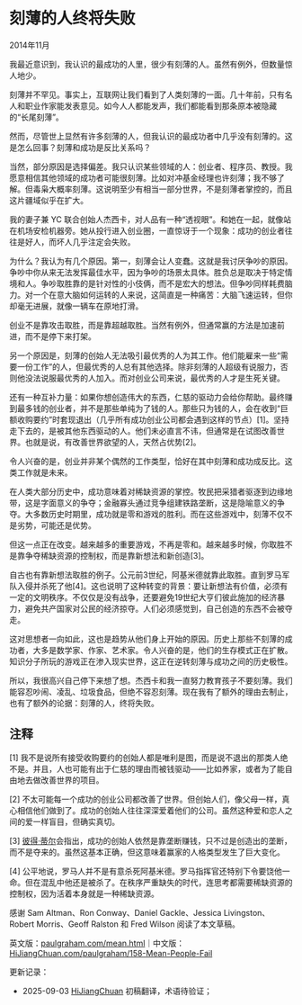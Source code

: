 
# 刻薄的人终将失败

2014年11月

我最近意识到，我认识的最成功的人里，很少有刻薄的人。虽然有例外，但数量惊人地少。

刻薄并不罕见。事实上，互联网让我们看到了人类刻薄的一面。几十年前，只有名人和职业作家能发表意见。如今人人都能发声，我们都能看到那条原本被隐藏的“长尾刻薄”。

然而，尽管世上显然有许多刻薄的人，但我认识的最成功者中几乎没有刻薄的。这是怎么回事？刻薄和成功是反比关系吗？

当然，部分原因是选择偏差。我只认识某些领域的人：创业者、程序员、教授。我愿意相信其他领域的成功者可能很刻薄。比如对冲基金经理也许刻薄；我不够了解。但毒枭大概率刻薄。这说明至少有相当一部分世界，不是刻薄者掌控的，而且这片疆域似乎在扩大。

我的妻子兼 YC 联合创始人杰西卡，对人品有一种“透视眼”。和她在一起，就像站在机场安检机器旁。她从投行进入创业圈，一直惊讶于一个现象：成功的创业者往往是好人，而坏人几乎注定会失败。

为什么？我认为有几个原因。第一，刻薄会让人变蠢。这就是我讨厌争吵的原因。争吵中你从来无法发挥最佳水平，因为争吵的场景太具体。胜负总是取决于特定情境和人。争吵取胜靠的是针对性的小伎俩，而不是宏大的想法。但争吵同样耗费脑力。对一个在意大脑如何运转的人来说，这简直是一种痛苦：大脑飞速运转，但你却毫无进展，就像一辆车在原地打滑。

创业不是靠攻击取胜，而是靠超越取胜。当然有例外，但通常赢的方法是加速前进，而不是停下来打架。

另一个原因是，刻薄的创始人无法吸引最优秀的人为其工作。他们能雇来一些“需要一份工作”的人，但最优秀的人总有其他选择。除非刻薄的人超级有说服力，否则他没法说服最优秀的人加入。而对创业公司来说，最优秀的人才是生死关键。

还有一种互补力量：如果你想创造伟大的东西，仁慈的驱动力会给你帮助。最终赚到最多钱的创业者，并不是那些单纯为了钱的人。那些只为钱的人，会在收到“巨额收购要约”时套现退出（几乎所有成功创业公司都会遇到这样的节点）[1]。坚持走下去的，是被其他东西驱动的人。他们未必直言不讳，但通常是在试图改善世界。也就是说，有改善世界欲望的人，天然占优势[2]。

令人兴奋的是，创业并非某个偶然的工作类型，恰好在其中刻薄和成功成反比。这类工作就是未来。

在人类大部分历史中，成功意味着对稀缺资源的掌控。牧民把采猎者驱逐到边缘地带，这是字面意义的争夺；金融寡头通过竞争组建铁路垄断，这是隐喻意义的争夺。大多数历史时期里，成功就是零和游戏的胜利。而在这些游戏中，刻薄不仅不是劣势，可能还是优势。

但这一点正在改变。越来越多的重要游戏，不再是零和。越来越多时候，你取胜不是靠争夺稀缺资源的控制权，而是靠新想法和新创造[3]。

自古也有靠新想法取胜的例子。公元前3世纪，阿基米德就靠此取胜。直到罗马军队入侵并杀死了他[4]。这也说明了这种转变的背景：要让新想法有价值，必须有一定的文明秩序。不仅仅是没有战争，还要避免19世纪大亨们彼此施加的经济暴力，避免共产国家对公民的经济掠夺。人们必须感觉到，自己创造的东西不会被夺走。

这对思想者一向如此，这也是趋势从他们身上开始的原因。历史上那些不刻薄的成功者，大多是数学家、作家、艺术家。令人兴奋的是，他们的生存模式正在扩散。知识分子所玩的游戏正在渗入现实世界，这正在逆转刻薄与成功之间的历史极性。

所以，我很高兴自己停下来想了想。杰西卡和我一直努力教育孩子不要刻薄。我们能容忍吵闹、凌乱、垃圾食品，但绝不容忍刻薄。现在我有了额外的理由去制止，也有了额外的论据：刻薄的人，终将失败。

## 注释

[1] 我不是说所有接受收购要约的创始人都是唯利是图，而是说不退出的那类人绝不是。并且，人也可能有出于仁慈的理由而被钱驱动——比如养家，或者为了能自由地去做改善世界的项目。

[2] 不太可能每一个成功的创业公司都改善了世界。但创始人们，像父母一样，真心相信他们做到了。成功的创始人往往深深爱着他们的公司。虽然这种爱和恋人之间的爱一样盲目，但确实真切。

[3] [彼得·蒂尔](http://startupclass.samaltman.com/courses/lec05)会指出，成功的创始人依然是靠垄断赚钱，只不过是创造出的垄断，而不是夺来的。虽然这基本正确，但这意味着赢家的人格类型发生了巨大变化。

[4] 公平地说，罗马人并不是有意杀死阿基米德。罗马指挥官还特别下令要饶他一命。但在混乱中他还是被杀了。在秩序严重缺失的时代，连思考都需要稀缺资源的控制权，因为活着本身就是一种稀缺资源。

感谢 Sam Altman、Ron Conway、Daniel Gackle、Jessica Livingston、Robert Morris、Geoff Ralston 和 Fred Wilson 阅读了本文草稿。

英文版：[paulgraham.com/mean.html](https://paulgraham.com/mean.html)｜中文版：[HiJiangChuan.com/paulgraham/158-Mean-People-Fail](https://hijiangchuan.com/paulgraham/158-Mean-People-Fail)

更新记录：
- 2025-09-03 [HiJiangChuan](https://hijiangchuan.com) 初稿翻译，术语待验证；
